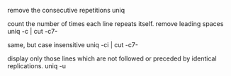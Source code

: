 remove the consecutive repetitions
uniq

count the number of times each line repeats itself. remove leading spaces
uniq -c | cut -c7-

same, but case insensitive
uniq -ci | cut -c7-

display only those lines which are not followed or preceded by identical replications.
uniq -u
